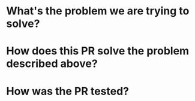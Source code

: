 # What's the problem we are trying to solve?

# How does this PR solve the problem described above?

# How was the PR tested?